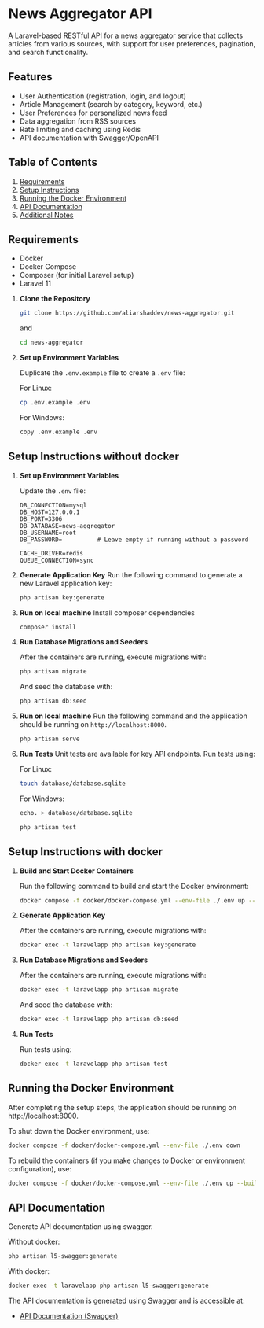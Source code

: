 # News Aggregator API

A Laravel-based RESTful API for a news aggregator service that collects articles from various sources, with support for user preferences, pagination, and search functionality.

## Features

- User Authentication (registration, login, and logout)
- Article Management (search by category, keyword, etc.)
- User Preferences for personalized news feed
- Data aggregation from RSS sources
- Rate limiting and caching using Redis
- API documentation with Swagger/OpenAPI

## Table of Contents

1. [Requirements](#requirements)
2. [Setup Instructions](#setup-instructions)
3. [Running the Docker Environment](#running-the-docker-environment)
4. [API Documentation](#api-documentation)
5. [Additional Notes](#additional-notes)

## Requirements

- Docker
- Docker Compose
- Composer (for initial Laravel setup)
- Laravel 11

1. **Clone the Repository**

   ```bash
   git clone https://github.com/aliarshaddev/news-aggregator.git
   ```

   and

   ```bash
   cd news-aggregator
   ```

2. **Set up Environment Variables**

   Duplicate the `.env.example` file to create a `.env` file:

   For Linux:

   ```bash
   cp .env.example .env
   ```

   For Windows:

   ```bash
   copy .env.example .env
   ```

## Setup Instructions without docker

1. **Set up Environment Variables**

   Update the `.env` file:

   ```env
   DB_CONNECTION=mysql
   DB_HOST=127.0.0.1
   DB_PORT=3306
   DB_DATABASE=news-aggregator
   DB_USERNAME=root
   DB_PASSWORD=          # Leave empty if running without a password

   CACHE_DRIVER=redis
   QUEUE_CONNECTION=sync
   ```

2. **Generate Application Key**
   Run the following command to generate a new Laravel application key:

   ```bash
   php artisan key:generate
   ```

3. **Run on local machine**
   Install composer dependencies

   ```bash
   composer install
   ```

4. **Run Database Migrations and Seeders**

   After the containers are running, execute migrations with:

   ```bash
   php artisan migrate
   ```

   And seed the database with:

   ```bash
   php artisan db:seed
   ```

5. **Run on local machine**
   Run the following command and the application should be running on `http://localhost:8000`.

   ```bash
   php artisan serve
   ```

6. **Run Tests**
   Unit tests are available for key API endpoints. Run tests using:

   For Linux:

   ```bash
   touch database/database.sqlite
   ```

   For Windows:

   ```bash
   echo. > database/database.sqlite
   ```

   ```bash
   php artisan test
   ```

## Setup Instructions with docker

1. **Build and Start Docker Containers**

   Run the following command to build and start the Docker environment:

   ```bash
   docker compose -f docker/docker-compose.yml --env-file ./.env up --build
   ```

2. **Generate Application Key**

   After the containers are running, execute migrations with:

   ```bash
   docker exec -t laravelapp php artisan key:generate
   ```

3. **Run Database Migrations and Seeders**

   After the containers are running, execute migrations with:

   ```bash
   docker exec -t laravelapp php artisan migrate
   ```

   And seed the database with:

   ```bash
   docker exec -t laravelapp php artisan db:seed
   ```

4. **Run Tests**

   Run tests using:

   ```bash
   docker exec -t laravelapp php artisan test
   ```

## Running the Docker Environment

After completing the setup steps, the application should be running on http://localhost:8000.

To shut down the Docker environment, use:

```bash
docker compose -f docker/docker-compose.yml --env-file ./.env down
```

To rebuild the containers (if you make changes to Docker or environment configuration), use:

```bash
docker compose -f docker/docker-compose.yml --env-file ./.env up --build
```

## API Documentation

Generate API documentation using swagger.

Without docker:

```bash
php artisan l5-swagger:generate
```

With docker:

```bash
docker exec -t laravelapp php artisan l5-swagger:generate
```

The API documentation is generated using Swagger and is accessible at:

- [API Documentation (Swagger)](http://localhost:8000/api/documentation)
